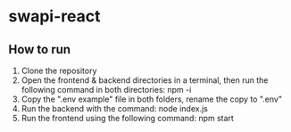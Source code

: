 # swapi-react

## How to run

1. Clone the repository
2. Open the frontend & backend directories in a terminal, then run the following command in both directories: npm -i
3. Copy the ".env example" file in both folders, rename the copy to ".env"
4. Run the backend with the command: node index.js
5. Run the frontend using the following command: npm start
